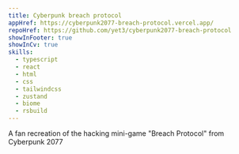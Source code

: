 ```yaml
---
title: Cyberpunk breach protocol
appHref: https://cyberpunk2077-breach-protocol.vercel.app/ 
repoHref: https://github.com/yet3/cyberpunk2077-breach-protocol
showInFooter: true
showInCv: true
skills:
  - typescript
  - react
  - html
  - css
  - tailwindcss
  - zustand
  - biome
  - rsbuild
---
```


A fan recreation of the hacking mini-game "Breach Protocol" from Cyberpunk 2077
